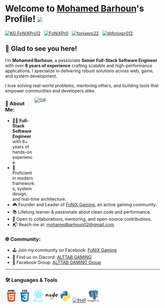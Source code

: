 # Welcome to [Mohamed Barhoun](https://www.facebook.com/KG.FoNiXPro12)'s Profile! <a href="https://www.aswinbarath.me/"><img src="https://media.giphy.com/media/hvRJCLFzcasrR4ia7z/giphy.gif" width="25px"></a>

<a href="https://www.facebook.com/KG.FoNiXPro12" target="_blank"><img align="center" src="https://raw.githubusercontent.com/rahuldkjain/github-profile-readme-generator/master/src/images/icons/Social/facebook.svg" alt="KG.FoNiXPro12" height="30" width="40" /></a>
&nbsp;
<a href="https://twitter.com/FoNiXPr0" target="_blank"><img align="center" src="https://raw.githubusercontent.com/rahuldkjain/github-profile-readme-generator/master/src/images/icons/Social/twitter.svg" alt="FoNiXPr0" height="30" width="40" /></a>
&nbsp;
<a href="https://www.instagram.com/fonixpro22" target="_blank"><img align="center" src="https://raw.githubusercontent.com/rahuldkjain/github-profile-readme-generator/master/src/images/icons/Social/instagram.svg" alt="fonixpro22" height="30" width="40" /></a>
&nbsp;
<a href="https://www.youtube.com/@fonixpr012" target="blank"><img align="center" src="https://raw.githubusercontent.com/rahuldkjain/github-profile-readme-generator/master/src/images/icons/Social/youtube.svg" alt="@fonixpr012" height="30" width="40" /></a>
&nbsp;

## 👋 Glad to see you here!

I’m **Mohamed Barhoun**, a passionate **Senior Full-Stack Software Engineer** with over **8 years of experience** crafting scalable and high-performance applications. I specialize in delivering robust solutions across web, game, and system development.

I love solving real-world problems, mentoring others, and building tools that empower communities and developers alike.

<img align="right" alt="GIF" src="https://media.giphy.com/media/qgQUggAC3Pfv687qPC/giphy.gif?raw=true" width="408" height="318" />

### 🚀 About Me:

- 👨‍💻 **Full-Stack Software Engineer** with 8+ years of hands-on experience.
- 🧠 Proficient in modern frameworks, system design, and real-time architecture.
- 🎮 Founder and Leader of [FoNiX Gaming](https://www.facebook.com/FoNiXGaming), an active gaming community.
- 📚 Lifelong learner & passionate about clean code and performance.
- 🤝 Open to collaborations, mentoring, and open-source contributions.
- 📬 Reach me at: [mohamedbarhoun02@gmail.com](mailto:mohamedbarhoun02@gmail.com)

### 🌐 Community:

- 🕹️ Join my community on Facebook: [FoNiX Gaming](https://www.facebook.com/FoNiXGaming)
- 💬 Find us on Discord: [ALTTAB GAMING](https://www.alxafrica.com)
- 📱 Facebook Group: [ALTTAB GAMING Group](https://www.facebook.com/groups/ffgeb5b5eb)

---

### 🛠️ Languages & Tools

<p align="left">
  <a href="https://www.w3.org/html/" target="_blank"><img src="https://raw.githubusercontent.com/devicons/devicon/master/icons/html5/html5-original-wordmark.svg" width="40" height="40" alt="HTML5"/></a>
  <a href="https://www.w3schools.com/css/" target="_blank"><img src="https://raw.githubusercontent.com/devicons/devicon/master/icons/css3/css3-original-wordmark.svg" width="40" height="40" alt="CSS3"/></a>
  <a href="https://reactjs.org/" target="_blank"><img src="https://raw.githubusercontent.com/devicons/devicon/master/icons/react/react-original-wordmark.svg" width="40" height="40" alt="React"/></a>
  <a href="https://nodejs.org" target="_blank"><img src="https://raw.githubusercontent.com/devicons/devicon/master/icons/nodejs/nodejs-original-wordmark.svg" width="40" height="40" alt="Node.js"/></a>
  <a href="https://www.python.org" target="_blank"><img src="https://raw.githubusercontent.com/devicons/devicon/master/icons/python/python-original.svg" width="40" height="40" alt="Python"/></a>
  <a href="https://www.php.net" target="_blank"><img src="https://www.php.net/images/logos/new-php-logo.svg" width="40" height="40" alt="PHP"/></a>
  <a href="https://www.postgresql.org" target="_blank"><img src="https://raw.githubusercontent.com/devicons/devicon/master/icons/postgresql/postgresql-original-wordmark.svg" width="40" height="40" alt="PostgreSQL"/></a>
</p>

